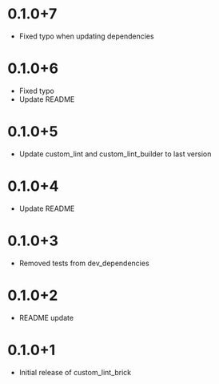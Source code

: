 # 0.1.0+7

- Fixed typo when updating dependencies

# 0.1.0+6

- Fixed typo
- Update README

# 0.1.0+5

- Update custom_lint and custom_lint_builder to last version

# 0.1.0+4

- Update README

# 0.1.0+3

- Removed tests from dev_dependencies

# 0.1.0+2

- README update

# 0.1.0+1

- Initial release of custom_lint_brick
